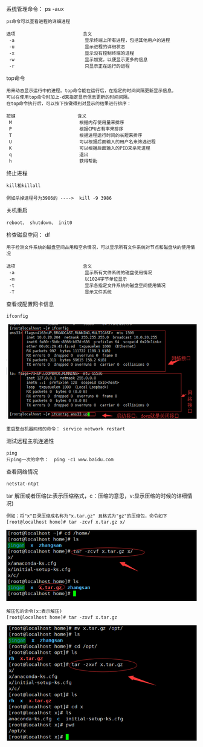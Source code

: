 系统管理命令： ps -aux

    ps命令可以查看进程的详细进程
    
    选项                         含义
     -a                          显示终端上所有进程，包括其他用户的进程
     -u                          显示进程的详细状态
     -x                          显示没有控制终端的进程
     -w                          显示加宽，以便显示更多的信息
     -r                          只显示正在运行的进程   
     
top命令

    用来动态显示运行中的进程。top命令能在运行后，在指定的时间间隔更新显示信息。
    可以在使用top命令时加上-d来指定显示信息更新的时间间隔。
    在top命令执行后，可以按下按键得到对显示的结果进行排序：
    
    按键                       含义
     M                         根据内存使用量来排序
     P                         根据CPU占有率来排序
     T                         根据进程运行时间的长短来排序
     U                         可以根据后面输入的用户名来筛选进程
     K                         可以根据后面输入的PID来杀死进程
     q                         退出
     h                         获得帮助
     
终止进程

    kill和killall
    
    例如杀掉进程号为3986的 ---->  kill -9 3986
    
关机重启

    reboot、 shutdown、 init0
    
检查磁盘空间： df

    用于检测文件系统的磁盘空间占用和空余情况，可以显示所有文件系统对节点和磁盘块的使用情况
    
    选项                         含义
     -a                          显示所有文件系统的磁盘使用情况
     -m                          以1024字节单位显示
     -t                          显示各指定文件系统的磁盘空间使用情况
     -T                          显示文件系统
     
查看或配置网卡信息

    ifconfig
    
![ifconfig](../picture/ifconfig.png)
    
    重启整台机器网络的命令： service network restart
   
测试远程主机连通性

    ping
    只ping一次的命令：  ping -c1 www.baidu.com
    
查看网络情况

    netstat-ntpt
    
tar 解压或者压缩(z:表示压缩格式，c：压缩的意思，v:显示压缩的时候的详细情况)

    例如：将"x"目录压缩成名称为"x.tar.gz" 且格式为"gz"的压缩包，命令如下
    [root@localhost home]# tar -zcvf x.tar.gz x/

![tar](../picture/tar.png)    

    解压包的命令(x:表示解压) 
    [root@localhost home]# tar -zxvf x.tar.gz
    
![tarx](../picture/tarx.png)

    